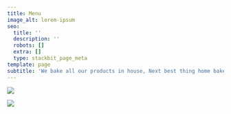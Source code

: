 ```yaml
---
title: Menu
image_alt: lorem-ipsum
seo:
  title: ''
  description: ''
  robots: []
  extra: []
  type: stackbit_page_meta
template: page
subtitle: 'We bake all our products in house, Next best thing home baked breads'
---
```

![](/images/robust-potato.jpeg)

![](/images/groovy-dolphin.jpeg)
